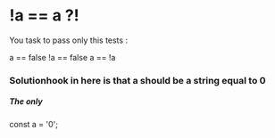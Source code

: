 # !a == a ?!

You task to pass only this tests :

a == false
!a == false
a == !a

### Solutionhook in here is that a should be a string equal to 0

##### The only

const a = '0';
